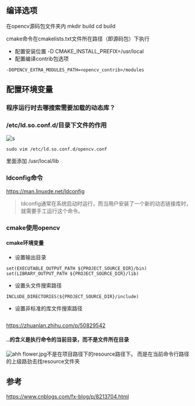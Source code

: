 ## 编译选项
在opencv源码包文件夹内
mkdir build
cd build

cmake命令在cmakelists.txt文件所在路径（即源码包）下执行

* 配置安装位置
-D CMAKE_INSTALL_PREFIX=/usr/local
* 配置编译contrib包选项
```
-DOPENCV_EXTRA_MODULES_PATH=<opencv_contrib>/modules 
```



## 配置环境变量
### 程序运行时去哪搜索需要加载的动态库？
### /etc/ld.so.conf.d/目录下文件的作用

![s](https://s1.ax1x.com/2020/04/29/Jo8HLq.png)

```
sudo vim /etc/ld.so.conf.d/opencv.conf 
```
里面添加
/usr/local/lib 

### ldconfig命令
<https://man.linuxde.net/ldconfig>

> ldconfig通常在系统启动时运行，而当用户安装了一个新的动态链接库时，就需要手工运行这个命令。


### cmake使用opencv
#### cmake环境变量
* 设置输出目录
```
set(EXECUTABLE_OUTPUT_PATH ${PROJECT_SOURCE_DIR}/bin)
set(LIBRARY_OUTPUT_PATH ${PROJECT_SOURCE_DIR}/lib)
```
* 设置头文件搜索路径
```
INCLUDE_DIRECTORIES(${PROJECT_SOURCE_DIR}/include)
```
* 设置非标准的库文件搜索路径
```

```
<https://zhuanlan.zhihu.com/p/50829542>

#### ..的含义是执行命令的当前目录，而不是文件所在目录
![ahh](https://s1.ax1x.com/2020/04/30/Jb9VQe.png)
flower.jpg不是在项目路径下的resource路径下。
而是在当前命令行路径的上级路劲去找resource文件夹

## 参考
<https://www.cnblogs.com/fx-blog/p/8213704.html>